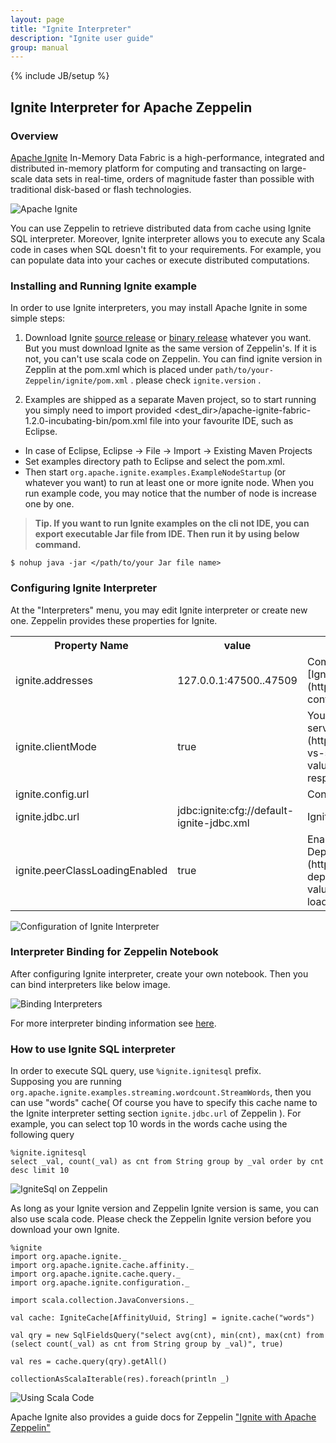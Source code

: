 ```yaml
---
layout: page
title: "Ignite Interpreter"
description: "Ignite user guide"
group: manual
---
```

{% include JB/setup %}

## Ignite Interpreter for Apache Zeppelin

### Overview
[Apache Ignite](https://ignite.apache.org/) In-Memory Data Fabric is a high-performance, integrated and distributed in-memory platform for computing and transacting on large-scale data sets in real-time, orders of magnitude faster than possible with traditional disk-based or flash technologies.

![Apache Ignite](/assets/themes/zeppelin/img/docs-img/ignite-logo.png)

You can use Zeppelin to retrieve distributed data from cache using Ignite SQL interpreter. Moreover, Ignite interpreter allows you to execute any Scala code in cases when SQL doesn't fit to your requirements. For example, you can populate data into your caches or execute distributed computations.

### Installing and Running Ignite example
In order to use Ignite interpreters, you may install Apache Ignite in some simple steps:

  1. Download Ignite [source release](https://ignite.apache.org/download.html#sources) or [binary release](https://ignite.apache.org/download.html#binaries) whatever you want. But you must download Ignite as the same version of Zeppelin's. If it is not, you can't use scala code on Zeppelin. You can find ignite version in Zepplin at the pom.xml which is placed under `path/to/your-Zeppelin/ignite/pom.xml` . please check `ignite.version` .
  
  2. Examples are shipped as a separate Maven project, so to start running you simply need to import provided <dest_dir>/apache-ignite-fabric-1.2.0-incubating-bin/pom.xml file into your favourite IDE, such as Eclipse. 

   * In case of Eclipse, Eclipse -> File -> Import -> Existing Maven Projects
   * Set examples directory path to Eclipse and select the pom.xml.
   * Then start `org.apache.ignite.examples.ExampleNodeStartup` (or whatever you want) to run at least one or more ignite node. When you run example code, you may notice that the number of node is increase one by one. 
  
> **Tip. If you want to run Ignite examples on the cli not IDE, you can export executable Jar file from IDE. Then run it by using below command.**
      
  ``` 
  $ nohup java -jar </path/to/your Jar file name> 
  ```
    
### Configuring Ignite Interpreter 
At the "Interpreters" menu, you may edit Ignite interpreter or create new one. Zeppelin provides these properties for Ignite.

 <table class="table-configuration">
  <tr>
      <th>Property Name</th>
      <th>value</th>
      <th>Description</th>
  </tr>
  <tr>
      <td>ignite.addresses</td>
      <td>127.0.0.1:47500..47509</td>
      <td>Coma separated list of Ignite cluster hosts. See [Ignite Cluster Configuration](https://apacheignite.readme.io/v1.2/docs/cluster-config) section for more details.</td>
  </tr>
  <tr>
      <td>ignite.clientMode</td>
      <td>true</td>
      <td>You can connect to the Ignite cluster as client or server node. See [Ignite Clients vs. Servers](https://apacheignite.readme.io/v1.2/docs/clients-vs-servers) section for details. Use true or false values in order to connect in client or server mode respectively.</td>
  </tr>
  <tr>
      <td>ignite.config.url</td>
      <td></td>
      <td>Configuration URL. Overrides all other settings.</td>
   </tr
   <tr>
      <td>ignite.jdbc.url</td>
      <td>jdbc:ignite:cfg://default-ignite-jdbc.xml</td>
      <td>Ignite JDBC connection URL.</td>
   </tr>
   <tr>
      <td>ignite.peerClassLoadingEnabled</td>
      <td>true</td>
      <td>Enables peer-class-loading. See [Zero Deployment](https://apacheignite.readme.io/v1.2/docs/zero-deployment) section for details. Use true or false values in order to enable or disable P2P class loading respectively.</td>
  </tr>
 </table>

![Configuration of Ignite Interpreter](/assets/themes/zeppelin/img/docs-img/ignite-interpreter-setting.png)

### Interpreter Binding for Zeppelin Notebook
After configuring Ignite interpreter, create your own notebook. Then you can bind interpreters like below image.

![Binding Interpreters](/assets/themes/zeppelin/img/docs-img/ignite-interpreter-binding.png)

For more interpreter binding information see [here](http://zeppelin.incubator.apache.org/docs/manual/interpreters.html).

### How to use Ignite SQL interpreter
In order to execute SQL query, use ` %ignite.ignitesql ` prefix. <br>
Supposing you are running `org.apache.ignite.examples.streaming.wordcount.StreamWords`, then you can use "words" cache( Of course you have to specify this cache name to the Ignite interpreter setting section `ignite.jdbc.url` of Zeppelin ). 
For example, you can select top 10 words in the words cache using the following query

  ``` 
  %ignite.ignitesql 
  select _val, count(_val) as cnt from String group by _val order by cnt desc limit 10 
  ``` 
  
  ![IgniteSql on Zeppelin](/assets/themes/zeppelin/img/docs-img/ignite-sql-example.png)
  
As long as your Ignite version and Zeppelin Ignite version is same, you can also use scala code. Please check the Zeppelin Ignite version before you download your own Ignite. 

  ```
  %ignite
  import org.apache.ignite._
  import org.apache.ignite.cache.affinity._
  import org.apache.ignite.cache.query._
  import org.apache.ignite.configuration._

  import scala.collection.JavaConversions._

  val cache: IgniteCache[AffinityUuid, String] = ignite.cache("words")

  val qry = new SqlFieldsQuery("select avg(cnt), min(cnt), max(cnt) from (select count(_val) as cnt from String group by _val)", true)

  val res = cache.query(qry).getAll()

  collectionAsScalaIterable(res).foreach(println _)
  ```
  
  ![Using Scala Code](/assets/themes/zeppelin/img/docs-img/ignite-scala-example.png)

Apache Ignite also provides a guide docs for Zeppelin ["Ignite with Apache Zeppelin"](https://apacheignite.readme.io/docs/data-analysis-with-apache-zeppelin)
 
  
